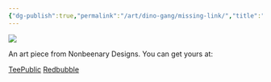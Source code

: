 ```yaml
---
{"dg-publish":true,"permalink":"/art/dino-gang/missing-link/","title":"Missing Link","tags":["Art","T-Rexes"]}
---
```



![](https://baserow-media.ams3.digitaloceanspaces.com/user_files/Jueyb8EFg4Utw3EAWtQNP3ToS4HKsDHl_8b681f0da9ceb9d020618c770d0184cbc7996f80ecddac13aaefa8d0e1285a33.jpg)

An art piece from Nonbeenary Designs. You can get yours at:

[TeePublic](https://www.teepublic.com/t-shirt/37390948-the-missing-link-funny-t-rex-darwin-evolution-hybr?store_id=258912)
[Redbubble](https://www.redbubble.com/shop/ap/146877648?ref=studio-promote)
